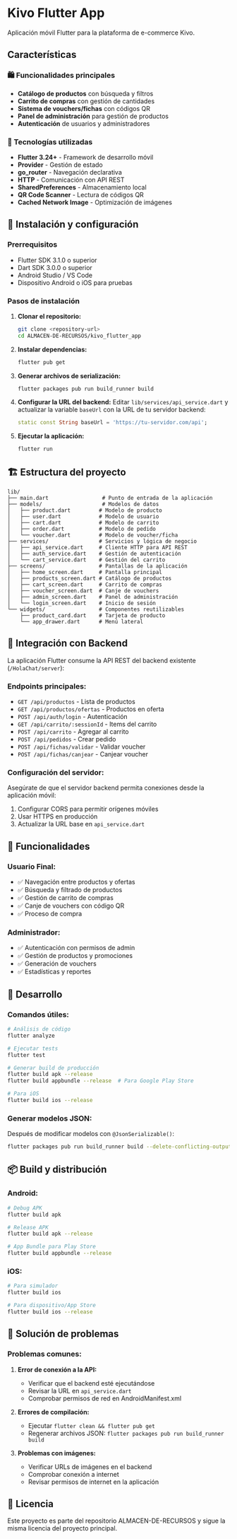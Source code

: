 # Kivo Flutter App

Aplicación móvil Flutter para la plataforma de e-commerce Kivo.

## Características

### 🛍️ Funcionalidades principales
- **Catálogo de productos** con búsqueda y filtros
- **Carrito de compras** con gestión de cantidades
- **Sistema de vouchers/fichas** con códigos QR
- **Panel de administración** para gestión de productos
- **Autenticación** de usuarios y administradores

### 📱 Tecnologías utilizadas
- **Flutter 3.24+** - Framework de desarrollo móvil
- **Provider** - Gestión de estado
- **go_router** - Navegación declarativa
- **HTTP** - Comunicación con API REST
- **SharedPreferences** - Almacenamiento local
- **QR Code Scanner** - Lectura de códigos QR
- **Cached Network Image** - Optimización de imágenes

## 🚀 Instalación y configuración

### Prerrequisitos
- Flutter SDK 3.1.0 o superior
- Dart SDK 3.0.0 o superior
- Android Studio / VS Code
- Dispositivo Android o iOS para pruebas

### Pasos de instalación

1. **Clonar el repositorio:**
   ```bash
   git clone <repository-url>
   cd ALMACEN-DE-RECURSOS/kivo_flutter_app
   ```

2. **Instalar dependencias:**
   ```bash
   flutter pub get
   ```

3. **Generar archivos de serialización:**
   ```bash
   flutter packages pub run build_runner build
   ```

4. **Configurar la URL del backend:**
   Editar `lib/services/api_service.dart` y actualizar la variable `baseUrl` con la URL de tu servidor backend:
   ```dart
   static const String baseUrl = 'https://tu-servidor.com/api';
   ```

5. **Ejecutar la aplicación:**
   ```bash
   flutter run
   ```

## 🏗️ Estructura del proyecto

```
lib/
├── main.dart                 # Punto de entrada de la aplicación
├── models/                   # Modelos de datos
│   ├── product.dart         # Modelo de producto
│   ├── user.dart            # Modelo de usuario
│   ├── cart.dart            # Modelo de carrito
│   ├── order.dart           # Modelo de pedido
│   └── voucher.dart         # Modelo de voucher/ficha
├── services/                # Servicios y lógica de negocio
│   ├── api_service.dart     # Cliente HTTP para API REST
│   ├── auth_service.dart    # Gestión de autenticación
│   └── cart_service.dart    # Gestión del carrito
├── screens/                 # Pantallas de la aplicación
│   ├── home_screen.dart     # Pantalla principal
│   ├── products_screen.dart # Catálogo de productos
│   ├── cart_screen.dart     # Carrito de compras
│   ├── voucher_screen.dart  # Canje de vouchers
│   ├── admin_screen.dart    # Panel de administración
│   └── login_screen.dart    # Inicio de sesión
└── widgets/                 # Componentes reutilizables
    ├── product_card.dart    # Tarjeta de producto
    └── app_drawer.dart      # Menú lateral
```

## 🔗 Integración con Backend

La aplicación Flutter consume la API REST del backend existente (`/HolaChat/server`):

### Endpoints principales:
- `GET /api/productos` - Lista de productos
- `GET /api/productos/ofertas` - Productos en oferta
- `POST /api/auth/login` - Autenticación
- `GET /api/carrito/:sessionId` - Items del carrito
- `POST /api/carrito` - Agregar al carrito
- `POST /api/pedidos` - Crear pedido
- `POST /api/fichas/validar` - Validar voucher
- `POST /api/fichas/canjear` - Canjear voucher

### Configuración del servidor:
Asegúrate de que el servidor backend permita conexiones desde la aplicación móvil:
1. Configurar CORS para permitir orígenes móviles
2. Usar HTTPS en producción
3. Actualizar la URL base en `api_service.dart`

## 📱 Funcionalidades

### Usuario Final:
- ✅ Navegación entre productos y ofertas
- ✅ Búsqueda y filtrado de productos
- ✅ Gestión de carrito de compras
- ✅ Canje de vouchers con código QR
- ✅ Proceso de compra

### Administrador:
- ✅ Autenticación con permisos de admin
- ✅ Gestión de productos y promociones
- ✅ Generación de vouchers
- ✅ Estadísticas y reportes

## 🔧 Desarrollo

### Comandos útiles:

```bash
# Análisis de código
flutter analyze

# Ejecutar tests
flutter test

# Generar build de producción
flutter build apk --release
flutter build appbundle --release  # Para Google Play Store

# Para iOS
flutter build ios --release
```

### Generar modelos JSON:
Después de modificar modelos con `@JsonSerializable()`:
```bash
flutter packages pub run build_runner build --delete-conflicting-outputs
```

## 📦 Build y distribución

### Android:
```bash
# Debug APK
flutter build apk

# Release APK
flutter build apk --release

# App Bundle para Play Store
flutter build appbundle --release
```

### iOS:
```bash
# Para simulador
flutter build ios

# Para dispositivo/App Store
flutter build ios --release
```

## 🐛 Solución de problemas

### Problemas comunes:

1. **Error de conexión a la API:**
   - Verificar que el backend esté ejecutándose
   - Revisar la URL en `api_service.dart`
   - Comprobar permisos de red en AndroidManifest.xml

2. **Errores de compilación:**
   - Ejecutar `flutter clean && flutter pub get`
   - Regenerar archivos JSON: `flutter packages pub run build_runner build`

3. **Problemas con imágenes:**
   - Verificar URLs de imágenes en el backend
   - Comprobar conexión a internet
   - Revisar permisos de internet en la aplicación

## 📄 Licencia

Este proyecto es parte del repositorio ALMACEN-DE-RECURSOS y sigue la misma licencia del proyecto principal.